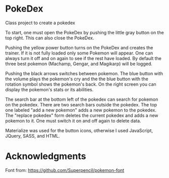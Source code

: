 # PokeDex
Class project to create a pokedex

To start, one must open the PokeDex by pushing the little gray button on the top right. This can also close the PokeDex.

Pushing the yellow power button turns on the PokeDex and creates the trainer. If it is not fully loaded only some Pokemon will appear. One can always turn it off and on again to see if the rest have loaded. By default the three best pokemon (Machamp, Gengar, and Magikarp) will be logged.

Pushing the black arrows switches between pokemon. The blue button with the volume plays the pokemon's cry and the the blue button with the rotation symbol shows the pokemon's back. On the right screen you can display the pokemon's stats or its abilities.

The search bar at the bottom left of the pokedex can search for pokemon on the pokedex. There are two search bars outside the pokedex. The top one labeled "add a new pokemon" adds a new pokemon to the pokedex. The "replace pokedex" form deletes the current pokedex and adds a new pokemon to it. One must switch it on and off again to delete data.

Materialize was used for the button icons, otherwise I used JavaScript, JQuery, SASS, and HTML.

# Acknowledgments

Font from: https://github.com/Superpencil/pokemon-font
